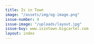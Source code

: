 ```yaml
---
title: Is in Town
image: "/assets/img/og-image.png"
issue-number: 4
issue-image: "/uploads/layout.jpg"
issue-buy: www.isintown.bigcartel.com
layout: index
---
```


